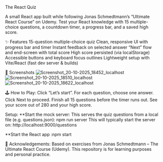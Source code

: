 The React Quiz

A small React app built while following Jonas Schmedtmann’s “Ultimate React Course” on Udemy.
Test your React knowledge with 15 multiple-choice questions, a countdown timer, a progress bar, and a saved high score.

✨ Features
15-question multiple-choice quiz
Clean, responsive UI with progress bar and timer
Instant feedback on selected answer
“Next” flow and end-screen with total score
High score persisted (via localStorage)
Accessible buttons and keyboard focus outlines
Lightweight setup with Vite/React (fast dev server & builds)

📸 Screenshots
![Screenshot_20-10-2025_18452_localhost](https://github.com/user-attachments/assets/173047a5-d2cc-48ea-9c35-5c69043cf80a)
![Screenshot_20-10-2025_18510_localhost](https://github.com/user-attachments/assets/33e3a0b3-e3eb-4090-8fce-d50fe4575063)
![Screenshot_20-10-2025_18622_localhost](https://github.com/user-attachments/assets/5111e8b2-c631-44a7-a470-e577e692b4ce)



🕹️ How to Play:
Click “Let’s start”.
For each question, choose one answer.
Click Next to proceed.
Finish all 15 questions before the timer runs out.
See your score out of 280 and your high score.


Setup:
**Start the mock server:
This serves the quiz questions from a local file (e.g. questions.json):    npm run server
This will typically start the server on: http://localhost:9000/questions

**Start the React app :npm start




🙏 Acknowledgements:
Based on exercises from Jonas Schmedtmann – The Ultimate React Course (Udemy).
This repository is for learning purposes and personal practice.
